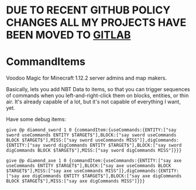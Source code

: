# DUE TO RECENT GITHUB POLICY CHANGES ALL MY PROJECTS HAVE BEEN MOVED TO [GITLAB](https://gitlab.com/pegasusepsilon)

# CommandItems
Voodoo Magic for Minecraft 1.12.2 server admins and map makers.

Basically, lets you add NBT Data to items, so that you can trigger sequences of commands when you left-and-right-click
them on blocks, entities, or thin air. It's already capable of a lot, but it's not capable of everything I want, yet.

Have some debug items:

```give @p diamond_sword 1 0 {commandItem:{useCommands:{ENTITY:["say sword useCommands ENTITY $TARGET$"],BLOCK:["say sword useCommands BLOCK $TARGET$"],MISS:["say sword useCommands MISS"]},digCommands:{ENTITY:["say sword digCommands ENTITY $TARGET$"],BLOCK:["say sword digCommands BLOCK $TARGET$"],MISS:["say sword digCommands MISS"]}}}```

```give @p diamond_axe 1 0 {commandItem:{useCommands:{ENTITY:["say axe useCommands ENTITY $TARGET$"],BLOCK:["say axe useCommands BLOCK $TARGET$"],MISS:["say axe useCommands MISS"]},digCommands:{ENTITY:["say axe digCommands ENTITY $TARGET$"],BLOCK:["say axe digCommands BLOCK $TARGET$"],MISS:["say axe digCommands MISS"]}}}```
